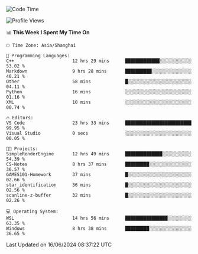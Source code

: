 <!--START_SECTION:waka-->
![Code Time](http://img.shields.io/badge/Code%20Time-1%2C783%20hrs%2015%20mins-blue)

![Profile Views](http://img.shields.io/badge/Profile%20Views-2-blue)

📊 **This Week I Spent My Time On** 

```text
🕑︎ Time Zone: Asia/Shanghai

💬 Programming Languages: 
C++                      12 hrs 29 mins      █████████████░░░░░░░░░░░░   53.02 % 
Markdown                 9 hrs 28 mins       ██████████░░░░░░░░░░░░░░░   40.21 % 
Other                    58 mins             █░░░░░░░░░░░░░░░░░░░░░░░░   04.11 % 
Python                   16 mins             ░░░░░░░░░░░░░░░░░░░░░░░░░   01.16 % 
XML                      10 mins             ░░░░░░░░░░░░░░░░░░░░░░░░░   00.74 % 

🔥 Editors: 
VS Code                  23 hrs 33 mins      █████████████████████████   99.95 % 
Visual Studio            0 secs              ░░░░░░░░░░░░░░░░░░░░░░░░░   00.05 % 

🐱‍💻 Projects: 
SimpleRenderEngine       12 hrs 49 mins      ██████████████░░░░░░░░░░░   54.39 % 
CS-Notes                 8 hrs 37 mins       █████████░░░░░░░░░░░░░░░░   36.57 % 
GAMES101-Homework        37 mins             █░░░░░░░░░░░░░░░░░░░░░░░░   02.66 % 
star_identification      36 mins             █░░░░░░░░░░░░░░░░░░░░░░░░   02.56 % 
scanline-z-buffer        32 mins             █░░░░░░░░░░░░░░░░░░░░░░░░   02.26 % 

💻 Operating System: 
WSL                      14 hrs 56 mins      ████████████████░░░░░░░░░   63.35 % 
Windows                  8 hrs 38 mins       █████████░░░░░░░░░░░░░░░░   36.65 % 
```


 Last Updated on 16/06/2024 08:37:22 UTC
<!--END_SECTION:waka-->